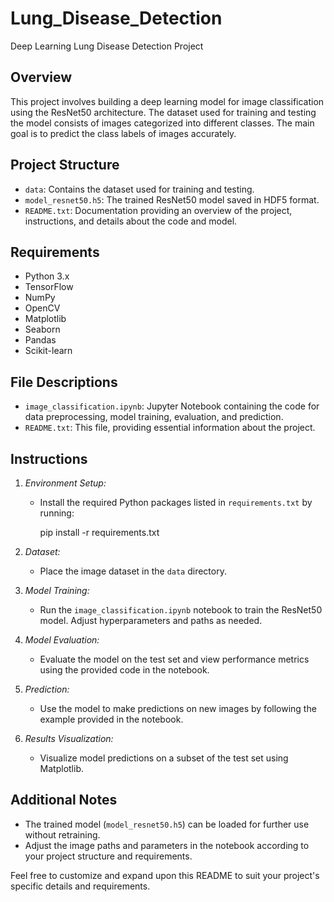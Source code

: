 # Lung_Disease_Detection
Deep Learning Lung Disease Detection Project

## Overview
This project involves building a deep learning model for image classification using the ResNet50 architecture. The dataset used for training and testing the model consists of images categorized into different classes. The main goal is to predict the class labels of images accurately.

## Project Structure
- `data`: Contains the dataset used for training and testing.
- `model_resnet50.h5`: The trained ResNet50 model saved in HDF5 format.
- `README.txt`: Documentation providing an overview of the project, instructions, and details about the code and model.

## Requirements
- Python 3.x
- TensorFlow
- NumPy
- OpenCV
- Matplotlib
- Seaborn
- Pandas
- Scikit-learn

## File Descriptions
- `image_classification.ipynb`: Jupyter Notebook containing the code for data preprocessing, model training, evaluation, and prediction.
- `README.txt`: This file, providing essential information about the project.

## Instructions
1. *Environment Setup:*
   - Install the required Python packages listed in `requirements.txt` by running:
     
     pip install -r requirements.txt
     

2. *Dataset:*
   - Place the image dataset in the `data` directory.

3. *Model Training:*
   - Run the `image_classification.ipynb` notebook to train the ResNet50 model. Adjust hyperparameters and paths as needed.

4. *Model Evaluation:*
   - Evaluate the model on the test set and view performance metrics using the provided code in the notebook.

5. *Prediction:*
   - Use the model to make predictions on new images by following the example provided in the notebook.

6. *Results Visualization:*
   - Visualize model predictions on a subset of the test set using Matplotlib.

## Additional Notes
- The trained model (`model_resnet50.h5`) can be loaded for further use without retraining.
- Adjust the image paths and parameters in the notebook according to your project structure and requirements.

Feel free to customize and expand upon this README to suit your project's specific details and requirements.
